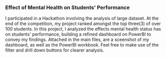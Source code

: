 ### Effect of Mental Health on Students' Performance

I participated in a Hackathon involving the analysis of large dataset. At the end of the competition, my project ranked amongst the top three(3) of over 100 students. In this project, I analyzed the effects mental health status has on students' performance, building a refined dashboard on PowerBI to convey my findings. Attached in the main files, are a sceenshot of my dashboard, as well as the PowerBI workbook. Feel free to make use of the filter and drill down buttons for clearer analysis.

